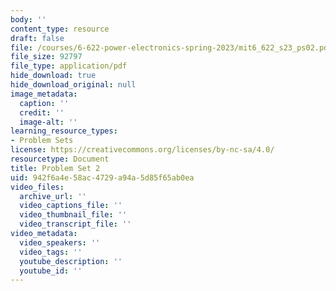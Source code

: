 ```yaml
---
body: ''
content_type: resource
draft: false
file: /courses/6-622-power-electronics-spring-2023/mit6_622_s23_ps02.pdf
file_size: 92797
file_type: application/pdf
hide_download: true
hide_download_original: null
image_metadata:
  caption: ''
  credit: ''
  image-alt: ''
learning_resource_types:
- Problem Sets
license: https://creativecommons.org/licenses/by-nc-sa/4.0/
resourcetype: Document
title: Problem Set 2
uid: 942f6a4e-58ac-4729-a94a-5d85f65ab0ea
video_files:
  archive_url: ''
  video_captions_file: ''
  video_thumbnail_file: ''
  video_transcript_file: ''
video_metadata:
  video_speakers: ''
  video_tags: ''
  youtube_description: ''
  youtube_id: ''
---
```

